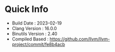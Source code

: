 # Quick Info
* Build Date : 2023-02-19
* Clang Version : 16.0.0
* Binutils Version : 2.40
* Compiled Based : https://github.com/llvm/llvm-project/commit/fe8b4acb
